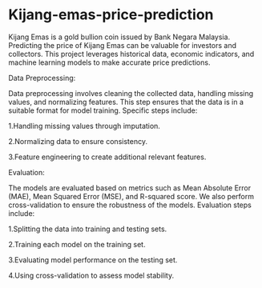 # Kijang-emas-price-prediction
  Kijang Emas is a gold bullion coin issued by Bank Negara Malaysia. Predicting the price of Kijang Emas can be valuable for investors and collectors. This project leverages historical data, economic indicators, and machine learning models to make accurate price predictions.

Data Preprocessing:

  Data preprocessing involves cleaning the collected data, handling missing values, and normalizing features. This step ensures that the data is in a suitable format for model training. Specific steps include:

1.Handling missing values through imputation.

2.Normalizing data to ensure consistency.

3.Feature engineering to create additional relevant features.

Evaluation:

  The models are evaluated based on metrics such as Mean Absolute Error (MAE), Mean Squared Error (MSE), and R-squared score. We also perform cross-validation to ensure the robustness of the models. Evaluation steps include:

1.Splitting the data into training and testing sets.

2.Training each model on the training set.

3.Evaluating model performance on the testing set.

4.Using cross-validation to assess model stability.
